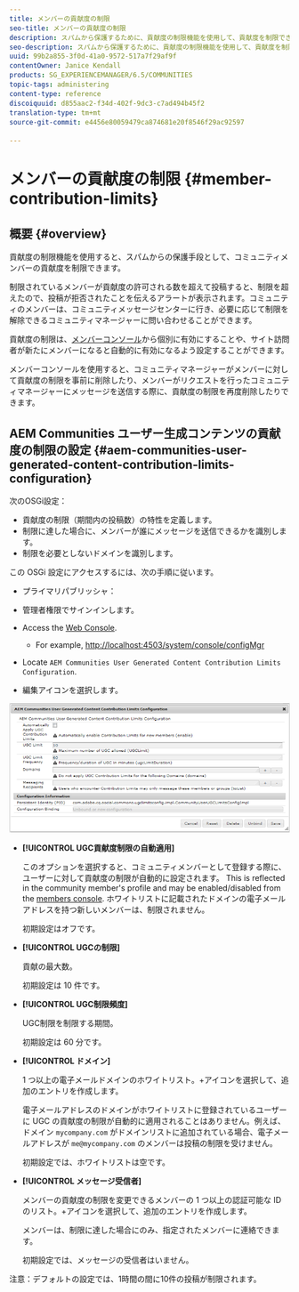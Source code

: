 ```yaml
---
title: メンバーの貢献度の制限
seo-title: メンバーの貢献度の制限
description: スパムから保護するために、貢献度の制限機能を使用して、貢献度を制限できます
seo-description: スパムから保護するために、貢献度の制限機能を使用して、貢献度を制限できます
uuid: 99b2a855-3f0d-41a0-9572-517a7f29af9f
contentOwner: Janice Kendall
products: SG_EXPERIENCEMANAGER/6.5/COMMUNITIES
topic-tags: administering
content-type: reference
discoiquuid: d855aac2-f34d-402f-9dc3-c7ad494b45f2
translation-type: tm+mt
source-git-commit: e4456e80059479ca874681e20f8546f29ac92597

---
```



# メンバーの貢献度の制限 {#member-contribution-limits}

## 概要 {#overview}

貢献度の制限機能を使用すると、スパムからの保護手段として、コミュニティメンバーの貢献度を制限できます。

制限されているメンバーが貢献度の許可される数を超えて投稿すると、制限を超えたので、投稿が拒否されたことを伝えるアラートが表示されます。コミュニティのメンバーは、コミュニティメッセージセンターに行き、必要に応じて制限を解除できるコミュニティマネージャーに問い合わせることができます。

貢献度の制限は、[メンバーコンソール](members.md)から個別に有効にすることや、サイト訪問者が新たにメンバーになると自動的に有効になるよう設定することができます。

メンバーコンソールを使用すると、コミュニティマネージャーがメンバーに対して貢献度の制限を事前に削除したり、メンバーがリクエストを行ったコミュニティマネージャーにメッセージを送信する際に、貢献度の制限を再度削除したりできます。

## AEM Communities ユーザー生成コンテンツの貢献度の制限の設定 {#aem-communities-user-generated-content-contribution-limits-configuration}

次のOSGi設定：

* 貢献度の制限（期間内の投稿数）の特性を定義します。
* 制限に達した場合に、メンバーが誰にメッセージを送信できるかを識別します。
* 制限を必要としないドメインを識別します。

この OSGi 設定にアクセスするには、次の手順に従います。

* プライマリパブリッシャ：
* 管理者権限でサインインします。
* Access the [Web Console](../../help/sites-deploying/configuring-osgi.md).

   * For example, [http://localhost:4503/system/console/configMgr](http://localhost:4503/system/console/configMgr)

* Locate `AEM Communities User Generated Content Contribution Limits Configuration`.
* 編集アイコンを選択します。

![chlimage_1-127](assets/chlimage_1-127.png)

* **[!UICONTROL UGC貢献度制限の自動適用]**

   このオプションを選択すると、コミュニティメンバーとして登録する際に、ユーザーに対して貢献度の制限が自動的に設定されます。 This is reflected in the community member&#39;s profile and may be enabled/disabled from the [members console](members.md). ホワイトリストに記載されたドメインの電子メールアドレスを持つ新しいメンバーは、制限されません。

   初期設定はオフです。

* **[!UICONTROL UGCの制限]**

   貢献の最大数。

   初期設定は 10 件です。

* **[!UICONTROL UGC制限頻度]**

   UGC制限を制限する期間。

   初期設定は 60 分です。

* **[!UICONTROL ドメイン]**

   1 つ以上の電子メールドメインのホワイトリスト。+アイコンを選択して、追加のエントリを作成します。

   電子メールアドレスのドメインがホワイトリストに登録されているユーザーに UGC の貢献度の制限が自動的に適用されることはありません。例えば、ドメイン `mycompany.com` がドメインリストに追加されている場合、電子メールアドレスが `me@mycompany.com` のメンバーは投稿の制限を受けません。

   初期設定では、ホワイトリストは空です。

* **[!UICONTROL メッセージ受信者]**

   メンバーの貢献度の制限を変更できるメンバーの 1 つ以上の認証可能な ID のリスト。+アイコンを選択して、追加のエントリを作成します。

   メンバーは、制限に達した場合にのみ、指定されたメンバーに連絡できます。

   初期設定では、メッセージの受信者はいません。

注意：デフォルトの設定では、1時間の間に10件の投稿が制限されます。
